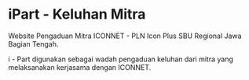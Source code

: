 # iPart - Keluhan Mitra

Website Pengaduan Mitra ICONNET - PLN Icon Plus SBU Regional Jawa Bagian Tengah.

i - Part digunakan sebagai wadah pengaduan keluhan dari mitra yang melaksanakan kerjasama dengan ICONNET.
